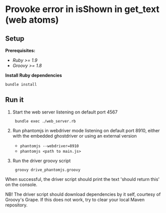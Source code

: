 Provoke error in isShown in get_text (web atoms)
================================================

Setup
-----

**Prerequisites:**

* *Ruby >= 1.9*
* *Groovy >= 1.8*

**Install Ruby dependencies**

    bundle install


Run it
------

1. Start the web server listening on default port 4567

        bundle exec ./web_server.rb

2. Run phantomjs in webdriver mode listening on default port 8910,
   either with the embedded ghostdriver or using an external version
   * `phantomjs --webdriver=8910`
   * `phantomjs <path to main.js>`

3. Run the driver groovy script

        groovy drive_phantomjs.groovy


When successful, the driver script should print the text 'should return this' on the console.

NB! The driver script should download dependencies by it self, courtesy of Groovy's Grape.
    If this does not work, try to clear your local Maven repository.

